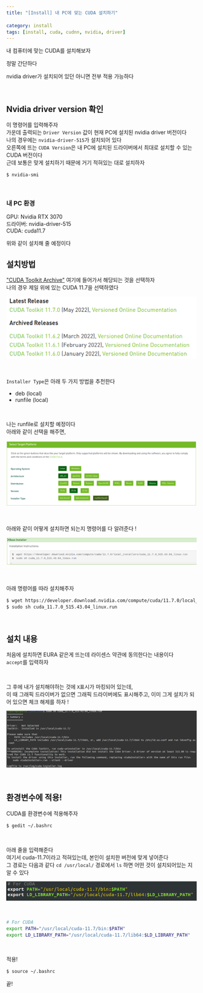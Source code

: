```yaml
---
title: "[Install] 내 PC에 맞는 CUDA 설치하기"

category: install
tags: [install, cuda, cudnn, nvidia, driver]
---
```


내 컴퓨터에 맞는 CUDA를 설치해보자 <br/>

정말 간단하다 <br/>

nvidia driver가 설치되어 있던 아니면 전부 적용 가능하다 <br/>

<br/>

## Nvidia driver version 확인

이 명령어를 입력해주자 <br/>
가운데 출력되는 `Driver Version` 값이 현재 PC에 설치된 nvidia driver 버전이다 <br/>
나의 경우에는 `nvidia-driver-515`가 설치되어 있다 <br/>
오른쪽에 뜨는 `CUDA Version`은 내 PC에 설치된 드라이버에서 최대로 설치할 수 있는 CUDA 버전이다 <br/>
근데 보통은 맞게 설치하기 때문에 거기 적혀있는 대로 설치하자 <br/>

~~~bash
$ nvidia-smi
~~~

<br/>

### 내 PC 환경

GPU: Nvidia RTX 3070 <br/>
드라이버: nvidia-driver-515 <br/>
CUDA: cuda11.7 <br/>

위와 같이 설치해 줄 예정이다 

## 설치방법

["CUDA Toolkit Archive"](https://developer.nvidia.com/cuda-toolkit-archive) 여기에 들어가서 해당되는 것을 선택하자 <br/>
나의 경우 제일 위에 있는 CUDA 11.7을 선택하였다 <br/>

![](/assets/img/install/2022-07-06/01.png) <br/>

<br/>

`Installer Type`은 아래 두 가지 방법을 추천한다 <br/>
* deb (local)
* runfile (local)

<br/>

나는 runfile로 설치할 예정이다 <br/>
아래와 같이 선택을 해주면, <br/>

![](/assets/img/install/2022-07-06/02.png) <br/>

<br/>

아래와 같이 어떻게 설치하면 되는지 명령어를 다 알려준다 ! <br/>

![](/assets/img/install/2022-07-06/03.png) <br/>

<br/>

아래 명령어를 따라 설치해주자

~~~bash
$ wget https://developer.download.nvidia.com/compute/cuda/11.7.0/local_installers/cuda_11.7.0_515.43.04_linux.run
$ sudo sh cuda_11.7.0_515.43.04_linux.run
~~~

<br/>

## 설치 내용

처음에 설치하면 EURA 같은게 뜨는데 라이센스 약관에 동의한다는 내용이다 <br/>
`accept`를 입력하자 <br/>

<br/>

그 후에 내가 설치해야하는 것에 `X`표시가 마킹되어 있는데, <br/>
이 때 그래픽 드라이버가 없으면 그래픽 드라이버에도 표시해주고, 이미 그게 설치가 되어 있으면 체크 해제를 하자 ! <br/>

![](/assets/img/install/2022-07-06/05.png) <br/>

<br/>

## 환경변수에 적용!

CUDA를 환경변수에 적용해주자 <br/>

~~~bash
$ gedit ~/.bashrc
~~~

<br/>

아래 줄을 입력해준다 <br/>
여기서 cuda-11.7이라고 적혀있는데, 본인이 설치한 버전에 맞게 넣어준다 <br/>
그 경로는 다음과 같다 `cd /usr/local/` 경로에서 `ls` 하면 어떤 것이 설치되어있는 지 알 수 있다 <br/>

![](/assets/img/install/2022-07-06/06.png) <br/>

<br/>

~~~bash
# For CUDA
export PATH="/usr/local/cuda-11.7/bin:$PATH"
export LD_LIBRARY_PATH="/usr/local/cuda-11.7/lib64:$LD_LIBRARY_PATH"
~~~

<br/>

적용!

~~~bash
$ source ~/.bashrc
~~~


끝!<br/>
